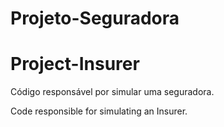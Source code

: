 # Projeto-Seguradora
# Project-Insurer

Código responsável por simular uma seguradora. 

Code responsible for simulating an Insurer.
